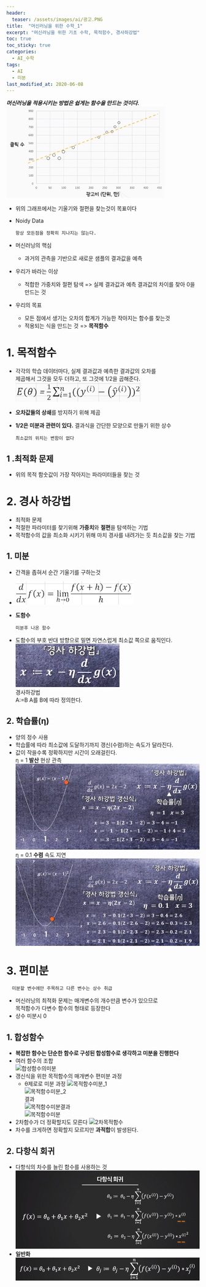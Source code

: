 ```yaml
---
header:
  teaser: /assets/images/ai/광고.PNG
title:  "머신러닝을 위한 수학_1"
excerpt: "머신러닝을 위한 기초 수학, 목적함수, 경사하강법"
toc: true
toc_sticky: true
categories:
  - AI_수학
tags:
  - AI
  - 미분
last_modified_at: 2020-06-08
---
```


***머신러닝을 적용시키는 방법은 쉽게는 함수을 만드는 것이다.***  
![광고](/assets/images/ai/광고.PNG)  
* 위의 그래프에서는 기울기와 절편을 찾는것이 목표이다
* Noidy Data 
  
      항상 모든점을 정확히 지나지는 않는다.
      
* 머신러닝의 핵심
  * 과거의 관측을 기반으로 새로운 샘플의 결과값을 예측
  
* 우리가 바라는 이상
  * 적합한 가중치와 절편 탐색 => 실제 결과값과 예측 결과값의 차이를 찾아 0을 만드는 것
  
* 우리의 목표
  * 모든 점에서 생기는 오차의 합계가 가능한 작아지는 함수를 찾는것
  * 적용되는 식을 만드는 것 => **목적함수**
  
# 1. 목적함수
* 각각의 학습 데이터마다, 실제 결과값과 예측한 결과값의 오차를   
  제곱해서 그것을 모두 더하고, 또 그것에 1/2을 곱해준다.  
![목적함수](/assets/images/ai/목적함수.PNG)  
* **오차값들의 상쇄**를 방지하기 위해 제곱
* **1/2은 미분과 관련이 있다.** 결과식을 간단한 모양으로 만들기 위한 상수
  
      최소값의 위치는 변함이 없다

## 1 .최적화 문제
* 위의 목적 함숫값이 가장 작아지는 파라미터들을 찾는 것

# 2. 경사 하강법
  * 최적화 문제
  * 적절한 파라미터를 찾기위해 **가중치**와 **절편**을 탐색하는 기법
  * 목적함수의 값을 최소화 시키기 위해 마치 경사를 내려가는 듯 최소값을 찾는 기법
  
## 1. 미분
  * 간격을 좁혀서 순간 기울기를 구하는것
  * ![미분](/assets/images/ai/미분.PNG)
  
  * **도함수** 
      
        미분후 나온 함수 
  * 도함수의 부호 반대 방향으로 밀면 자연스럽게 최소값 쪽으로 움직인다.  
  ![경사하강법](/assets/images/ai/경사하강법.PNG)  
  경사하강법  
  A:=B A를 B에 따라 정의한다.
  
## 2. 학습률(η)
  * 양의 정수 사용
  * 학습률에 따라 최소값에 도달하기까지 갱신(수렴)하는 속도가 달라진다.
  * 값이 작을수록 정확하지만 시간이 오래걸린다.  
  η = 1 **발산** 현상 관측  
  ![발산](/assets/images/ai/발산.PNG)  
  η = 0.1 **수렴** 속도 지연  
  ![수렴](/assets/images/ai/수렴.PNG)  
    
# 3. 편미분
  
      미분할 변수에만 주목하고 다른 변수는 상수 취급
  * 머신러닝의 최적화 문제는 매개변수의 개수만큼 변수가 있으므로  
    목적함수가 다변수 함수의 형태로 등장한다
  * 상수 미분시 0
   
## 1. 합성함수
  * **복잡한 함수는 단순한 함수로 구성된 합성함수로 생각하고 미분을 진행한다**
  * 여러 함수의 조합  
    ![합성함수의미분](/img/합성함수의미분.PNG)  
  * 갱신식을 위한 목적함수의 매개변수 편미분 과정  
    * θ제로로 미분 과정
      ![목적함수미분_1](/img/목적함수미분_1.PNG)  
      ![목적함수미분_2](/img/목적함수미분_2.PNG)  
      결과  
      ![목적함수미분결과](/img/목적함수미분결과.PNG)  
    ![목적함수미분](/img/목적함수미분.PNG)  
  * 2차함수가 더 정확할지도 모른다
    ![2차목적함수](/img/2차목적함수.PNG)
  * 차수를 크게하면 정확할지 모르지만 **과적합**이 발생된다.
## 2. 다항식 회귀
  * 다항식의 차수를 늘린 함수를 사용하는 것  
    ![다항식회귀](/img/다항식회귀.PNG) 
  * **일반화**  
    ![다항식회귀일반화](/img/다항식회귀일반화.PNG) 

